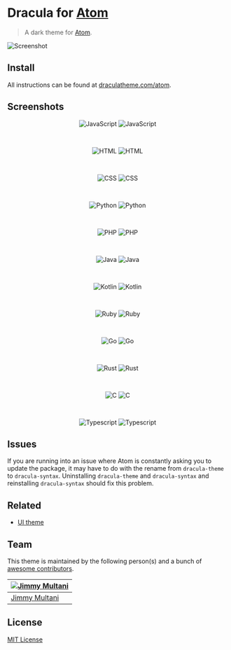 # Dracula for [Atom](https://atom.io)

> A dark theme for [Atom](https://atom.io).

![Screenshot](./screenshot.png)

## Install

All instructions can be found at [draculatheme.com/atom](https://draculatheme.com/atom).

## Screenshots

<div align="center">

![JavaScript](https://img.shields.io/badge/JavaScript-gray.svg?colorB=6272a4)
![JavaScript](https://raw.githubusercontent.com/dracula/atom/master/images/javascript.png)

<br>

![HTML](https://img.shields.io/badge/HTML-gray.svg?colorB=6272a4)
![HTML](https://raw.githubusercontent.com/dracula/atom/master/images/html.png)

<br>

![CSS](https://img.shields.io/badge/CSS-gray.svg?colorB=6272a4)
![CSS](https://raw.githubusercontent.com/dracula/atom/master/images/css.png)

<br>

![Python](https://img.shields.io/badge/Python-gray.svg?colorB=6272a4)
![Python](https://raw.githubusercontent.com/dracula/atom/master/images/python.png)

<br>

![PHP](https://img.shields.io/badge/PHP-gray.svg?colorB=6272a4)
![PHP](https://raw.githubusercontent.com/dracula/atom/master/images/php.png)

<br>

![Java](https://img.shields.io/badge/Java-gray.svg?colorB=6272a4)
![Java](https://raw.githubusercontent.com/dracula/atom/master/images/java.png)

<br>

![Kotlin](https://img.shields.io/badge/Kotlin-gray.svg?colorB=6272a4)
![Kotlin](https://raw.githubusercontent.com/dracula/atom/master/images/kotlin.png)

<br>

![Ruby](https://img.shields.io/badge/Ruby-gray.svg?colorB=6272a4)
![Ruby](https://raw.githubusercontent.com/dracula/atom/master/images/ruby.png)

<br>

![Go](https://img.shields.io/badge/Go-gray.svg?colorB=6272a4)
![Go](https://raw.githubusercontent.com/dracula/atom/master/images/go.png)

<br>

![Rust](https://img.shields.io/badge/Rust-gray.svg?colorB=6272a4)
![Rust](https://raw.githubusercontent.com/dracula/atom/master/images/rust.png)

<br>

![C](https://img.shields.io/badge/C-gray.svg?colorB=6272a4)
![C](https://raw.githubusercontent.com/dracula/atom/master/images/c.png)

<br>

![Typescript](https://img.shields.io/badge/Typescript-gray.svg?colorB=6272a4)
![Typescript](https://raw.githubusercontent.com/dracula/atom/master/images/typescript.png)

</div>

## Issues

If you are running into an issue where Atom is constantly asking you to update the package, it may have to do with the rename from `dracula-theme` to `dracula-syntax`. Uninstalling `dracula-theme` and `dracula-syntax` and reinstalling `dracula-syntax` should fix this problem.

## Related

* [UI theme](https://github.com/dracula/atom-ui)

## Team

This theme is maintained by the following person(s) and a bunch of [awesome contributors](https://github.com/dracula/atom/graphs/contributors).

[![Jimmy Multani](https://avatars3.githubusercontent.com/u/1281284?v=3&s=70)](https://github.com/JimmyMultani) |
--- |
[Jimmy Multani](https://github.com/JimmyMultani) |

## License

[MIT License](./LICENSE)

